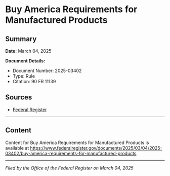 # Buy America Requirements for Manufactured Products

## Summary

**Date:** March 04, 2025

**Document Details:**
- Document Number: 2025-03402
- Type: Rule
- Citation: 90 FR 11139

## Sources
- [Federal Register](https://www.federalregister.gov/documents/2025/03/04/2025-03402/buy-america-requirements-for-manufactured-products)

---

## Content

Content for Buy America Requirements for Manufactured Products is available at https://www.federalregister.gov/documents/2025/03/04/2025-03402/buy-america-requirements-for-manufactured-products.

---

*Filed by the Office of the Federal Register on March 04, 2025*
